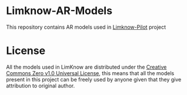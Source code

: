 # Limknow-AR-Models
This repository contains AR models used in [Limknow-Pilot](https://github.com/sangeetagupta2068/LimKnow-Pilot/) project

# License 
All the models used in LimKnow are distributed under the [Creative Commons Zero v1.0 Universal License](LICENSE), this means that all the models present in this project can be freely used by anyone given that they give attribution to original author. 
